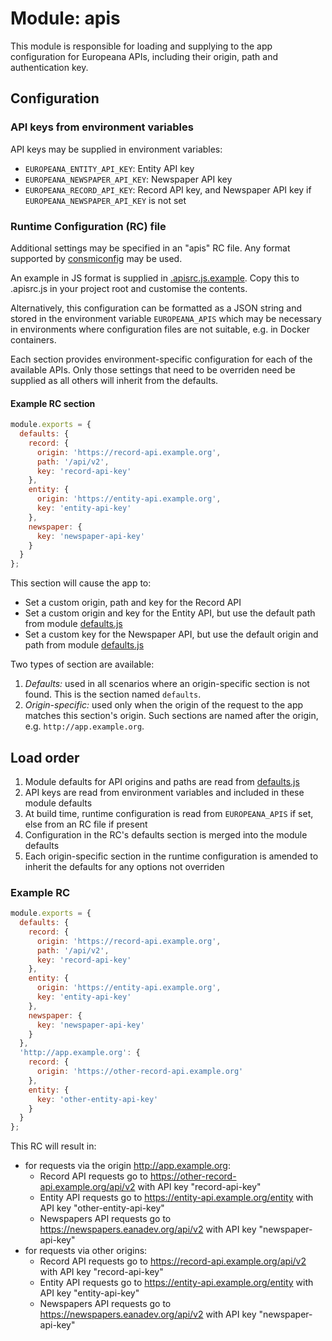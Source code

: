 # Module: apis

This module is responsible for loading and supplying to the app configuration
for Europeana APIs, including their origin, path and authentication key.

## Configuration

### API keys from environment variables

API keys may be supplied in environment variables:
* `EUROPEANA_ENTITY_API_KEY`: Entity API key
* `EUROPEANA_NEWSPAPER_API_KEY`: Newspaper API key
* `EUROPEANA_RECORD_API_KEY`: Record API key, and Newspaper API key if
  `EUROPEANA_NEWSPAPER_API_KEY` is not set

### Runtime Configuration (RC) file

Additional settings may be specified in an "apis" RC file. Any format supported
by [consmiconfig](https://www.npmjs.com/package/cosmiconfig) may be used.

An example in JS format is supplied in [.apisrc.js.example](./.apisrc.js.example).
Copy this to .apisrc.js in your project root and customise the contents.

Alternatively, this configuration can be formatted as a JSON string and stored
in the environment variable `EUROPEANA_APIS` which may be necessary in
environments where configuration files are not suitable, e.g. in Docker
containers.

Each section provides environment-specific configuration for each of the
available APIs. Only those settings that need to be overriden need be supplied
as all others will inherit from the defaults.

#### Example RC section
```js
module.exports = {
  defaults: {
    record: {
      origin: 'https://record-api.example.org',
      path: '/api/v2',
      key: 'record-api-key'
    },
    entity: {
      origin: 'https://entity-api.example.org',
      key: 'entity-api-key'
    },
    newspaper: {
      key: 'newspaper-api-key'
    }
  }
};
```

This section will cause the app to:
* Set a custom origin, path and key for the Record API
* Set a custom origin and key for the Entity API, but use the default path
  from module [defaults.js](./defaults.js)
* Set a custom key for the Newspaper API, but use the default origin and path
  from module [defaults.js](./defaults.js)

Two types of section are available:
1. *Defaults:* used in all scenarios where an origin-specific section is not
  found. This is the section named `defaults`.
2. *Origin-specific:* used only when the origin of the request to the app
  matches this section's origin. Such sections are named after the origin, e.g.
  `http://app.example.org`.

## Load order

1. Module defaults for API origins and paths are read from
  [defaults.js](./defaults.js)
2. API keys are read from environment variables and included in these module
  defaults
3. At build time, runtime configuration is read from `EUROPEANA_APIS` if set,
  else from an RC file if present
4. Configuration in the RC's defaults section is merged into the module defaults
5. Each origin-specific section in the runtime configuration is amended to
  inherit the defaults for any options not overriden

### Example RC
```js
module.exports = {
  defaults: {
    record: {
      origin: 'https://record-api.example.org',
      path: '/api/v2',
      key: 'record-api-key'
    },
    entity: {
      origin: 'https://entity-api.example.org',
      key: 'entity-api-key'
    },
    newspaper: {
      key: 'newspaper-api-key'
    }
  },
  'http://app.example.org': {
    record: {
      origin: 'https://other-record-api.example.org'
    },
    entity: {
      key: 'other-entity-api-key'
    }
  }
};
```

This RC will result in:
* for requests via the origin http://app.example.org:
  * Record API requests go to https://other-record-api.example.org/api/v2 with
    API key "record-api-key"
  * Entity API requests go to https://entity-api.example.org/entity with API
    key "other-entity-api-key"
  * Newspapers API requests go to https://newspapers.eanadev.org/api/v2 with
    API key "newspaper-api-key"
* for requests via other origins:
  * Record API requests go to https://record-api.example.org/api/v2 with
    API key "record-api-key"
  * Entity API requests go to https://entity-api.example.org/entity with API
    key "entity-api-key"
  * Newspapers API requests go to https://newspapers.eanadev.org/api/v2 with
    API key "newspaper-api-key"
